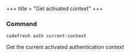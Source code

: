 +++
title = "Get activated context"
+++

### Command
`codefresh auth current-context`

Get the current activated authentication context
